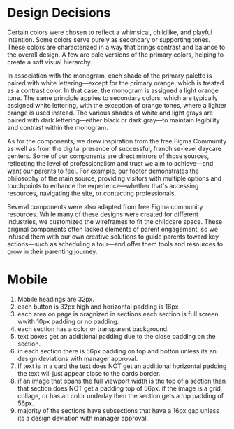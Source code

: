 # Design Decisions
Certain colors were chosen to reflect a whimsical, childlike, and playful intention. Some colors serve purely as secondary or supporting tones. These colors are characterized in a way that brings contrast and balance to the overall design. A few are pale versions of the primary colors, helping to create a soft visual hierarchy.

In association with the monogram, each shade of the primary palette is paired with white lettering—except for the primary orange, which is treated as a contrast color. In that case, the monogram is assigned a light orange tone. The same principle applies to secondary colors, which are typically assigned white lettering, with the exception of orange tones, where a lighter orange is used instead. The various shades of white and light grays are paired with dark lettering—either black or dark gray—to maintain legibility and contrast within the monogram.

As for the components, we drew inspiration from the free Figma Community as well as from the digital presence of successful, franchise-level daycare centers. Some of our components are direct mirrors of those sources, reflecting the level of professionalism and trust we aim to achieve—and want our parents to feel. For example, our footer demonstrates the philosophy of the main source, providing visitors with multiple options and touchpoints to enhance the experience—whether that's accessing resources, navigating the site, or contacting professionals.

Several components were also adapted from free Figma community resources. While many of these designs were created for different industries, we customized the wireframes to fit the childcare space. These original components often lacked elements of parent engagement, so we infused them with our own creative solutions to guide parents toward key actions—such as scheduling a tour—and offer them tools and resources to grow in their parenting journey.

# Mobile
1. Mobile headings are 32px.
2. each button is 32px high and horizontal padding is 16px
3. each area on page is oragnized in sections each section is full screen wwith 10px padding or no padding.
4. each section has a color or transparent background.
5. text boxes get an additional padding due to the close padding on the section.
6. in each section there is 56px padding on top and botton unless its an design deviations with manager approval.
7. If text is in a card the text does NOT get an additional horizontal padding the text will just appear close to the cards border.
8. if an image that spans the full viewport width is the top of a section than that section does NOT get a padding top of 56px. if the image is a grid, collage, or has an color underlay then the section gets a top padding of 56px.
9. majority of the sections have subsections that have a 16px gap unless its a design deviation with manager approval.